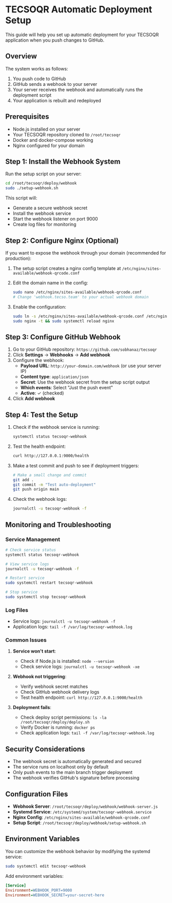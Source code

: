 # TECSOQR Automatic Deployment Setup

This guide will help you set up automatic deployment for your TECSOQR application when you push changes to GitHub.

## Overview

The system works as follows:
1. You push code to GitHub
2. GitHub sends a webhook to your server
3. Your server receives the webhook and automatically runs the deployment script
4. Your application is rebuilt and redeployed

## Prerequisites

- Node.js installed on your server
- Your TECSOQR repository cloned to `/root/tecsoqr`
- Docker and docker-compose working
- Nginx configured for your domain

## Step 1: Install the Webhook System

Run the setup script on your server:

```bash
cd /root/tecsoqr/deploy/webhook
sudo ./setup-webhook.sh
```

This script will:
- Generate a secure webhook secret
- Install the webhook service
- Start the webhook listener on port 9000
- Create log files for monitoring

## Step 2: Configure Nginx (Optional)

If you want to expose the webhook through your domain (recommended for production):

1. The setup script creates a nginx config template at `/etc/nginx/sites-available/webhook-qrcode.conf`
2. Edit the domain name in the config:
   ```bash
   sudo nano /etc/nginx/sites-available/webhook-qrcode.conf
   # Change 'webhook.tecso.team' to your actual webhook domain
   ```

3. Enable the configuration:
   ```bash
   sudo ln -s /etc/nginx/sites-available/webhook-qrcode.conf /etc/nginx/sites-enabled/
   sudo nginx -t && sudo systemctl reload nginx
   ```

## Step 3: Configure GitHub Webhook

1. Go to your GitHub repository: `https://github.com/sobhanaz/tecsoqr`
2. Click **Settings** → **Webhooks** → **Add webhook**
3. Configure the webhook:
   - **Payload URL**: `http://your-domain.com/webhook` (or use your server IP)
   - **Content type**: `application/json`
   - **Secret**: Use the webhook secret from the setup script output
   - **Which events**: Select "Just the push event"
   - **Active**: ✓ (checked)
4. Click **Add webhook**

## Step 4: Test the Setup

1. Check if the webhook service is running:
   ```bash
   systemctl status tecsoqr-webhook
   ```

2. Test the health endpoint:
   ```bash
   curl http://127.0.0.1:9000/health
   ```

3. Make a test commit and push to see if deployment triggers:
   ```bash
   # Make a small change and commit
   git add .
   git commit -m "Test auto-deployment"
   git push origin main
   ```

4. Check the webhook logs:
   ```bash
   journalctl -u tecsoqr-webhook -f
   ```

## Monitoring and Troubleshooting

### Service Management
```bash
# Check service status
systemctl status tecsoqr-webhook

# View service logs
journalctl -u tecsoqr-webhook -f

# Restart service
sudo systemctl restart tecsoqr-webhook

# Stop service
sudo systemctl stop tecsoqr-webhook
```

### Log Files
- Service logs: `journalctl -u tecsoqr-webhook -f`
- Application logs: `tail -f /var/log/tecsoqr-webhook.log`

### Common Issues

1. **Service won't start**:
   - Check if Node.js is installed: `node --version`
   - Check service logs: `journalctl -u tecsoqr-webhook -xe`

2. **Webhook not triggering**:
   - Verify webhook secret matches
   - Check GitHub webhook delivery logs
   - Test health endpoint: `curl http://127.0.0.1:9000/health`

3. **Deployment fails**:
   - Check deploy script permissions: `ls -la /root/tecsoqr/deploy/deploy.sh`
   - Verify Docker is running: `docker ps`
   - Check application logs: `tail -f /var/log/tecsoqr-webhook.log`

## Security Considerations

- The webhook secret is automatically generated and secured
- The service runs on localhost only by default
- Only push events to the main branch trigger deployment
- The webhook verifies GitHub's signature before processing

## Configuration Files

- **Webhook Server**: `/root/tecsoqr/deploy/webhook/webhook-server.js`
- **Systemd Service**: `/etc/systemd/system/tecsoqr-webhook.service`
- **Nginx Config**: `/etc/nginx/sites-available/webhook-qrcode.conf`
- **Setup Script**: `/root/tecsoqr/deploy/webhook/setup-webhook.sh`

## Environment Variables

You can customize the webhook behavior by modifying the systemd service:

```bash
sudo systemctl edit tecsoqr-webhook
```

Add environment variables:
```ini
[Service]
Environment=WEBHOOK_PORT=9000
Environment=WEBHOOK_SECRET=your-secret-here
```